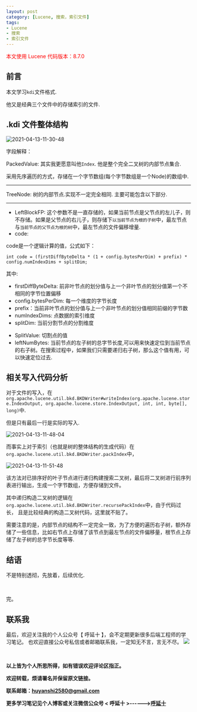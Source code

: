 ```yaml
---
layout: post
category: [Lucene, 搜索，索引文件]
tags:
- Lucene
- 搜索
- 索引文件
---
```


<font color="red">本文使用 Lucene 代码版本：8.7.0</font>

## 前言

本文学习`kdi`文件格式.

他又是经典三个文件中的存储索引的文件.


## .kdi 文件整体结构
![2021-04-13-11-30-48](http://img.couplecoders.tech/2021-04-13-11-30-48.png)

字段解释：

PackedValue: 其实我更愿意叫他`Index`. 他是整个完全二叉树的内部节点集合.

采用先序遍历的方式，存储在一个字节数组(每个字节数组是一个Node)的数组中.

---

TreeNode: 树的内部节点.实现不一定完全相同. 主要可能包含以下部分.

---

* LeftBlockFP: 这个参数不是一直存储的，如果当前节点是父节点的左儿子，则不存储。如果是父节点的右儿子，则存储下`以当前节点为根的子树`中，最左节点与`当前节点的父节点为根的树`中，最左节点的文件偏移增量.
* code:

code是一个逻辑计算的值，公式如下：

`int code = (firstDiffByteDelta * (1 + config.bytesPerDim) + prefix) * config.numIndexDims + splitDim;`

其中:

- firstDiffByteDelta: 前非叶节点的划分值与上一个非叶节点的划分值第一个不相同的字节位置偏移
- config.bytesPerDim: 每一个维度的字节长度
- prefix：当前非叶节点的划分值与上一个非叶节点的划分值相同前缀的字节数
- numIndexDims: 点数据的索引维度
- splitDim: 当前分割节点的分割维度

* SplitValue: 切割点的值
* leftNumBytes: 当前节点的左子树的总字节长度,可以用来快速定位到当前节点的右子树。在搜索过程中，如果我们只需要递归右子树，那么这个值有用，可以快速定位过去.

## 相关写入代码分析

对于文件的写入，在`org.apache.lucene.util.bkd.BKDWriter#writeIndex(org.apache.lucene.store.IndexOutput, org.apache.lucene.store.IndexOutput, int, int, byte[], long)`中.

但是只有最后一行是实际的写入. 

![2021-04-13-11-48-04](http://img.couplecoders.tech/2021-04-13-11-48-04.png)


而事实上对于索引（也就是树的整体结构的生成代码）在`org.apache.lucene.util.bkd.BKDWriter.packIndex`中，

![2021-04-13-11-51-48](http://img.couplecoders.tech/2021-04-13-11-51-48.png)

该方法对已排序好的叶子节点进行递归构建搜索二叉树，最后将二叉树进行前序列表进行输出，生成一个字节数组，方便存储到文件。

其中递归构造二叉树的逻辑在`org.apache.lucene.util.bkd.BKDWriter.recursePackIndex`中，由于代码过长， 且是比较经典的构造二叉树代码，这里就不贴了。

需要注意的是，内部节点的结构不一定完全一致，为了方便的遍历右子树，额外存储了一些信息，比如右节点上存储了该节点到最左节点的文件偏移量，根节点上存储了左子树的总字节长度等等.


## 结语

不是特别透彻，先放着，后续优化.


<br>

完。
<br>

## 联系我
最后，欢迎关注我的个人公众号【 呼延十 】，会不定期更新很多后端工程师的学习笔记。
也欢迎直接公众号私信或者邮箱联系我，一定知无不言，言无不尽。
![](http://img.couplecoders.tech/%E6%89%AB%E7%A0%81_%E6%90%9C%E7%B4%A2%E8%81%94%E5%90%88%E4%BC%A0%E6%92%AD%E6%A0%B7%E5%BC%8F-%E6%A0%87%E5%87%86%E8%89%B2%E7%89%88.png)

<br>

**以上皆为个人所思所得，如有错误欢迎评论区指正。**

**欢迎转载，烦请署名并保留原文链接。**

**联系邮箱：huyanshi2580@gmail.com**

**更多学习笔记见个人博客或关注微信公众号 &lt; 呼延十 &gt;------><a href="{{ site.baseurl }}/">呼延十</a>**
